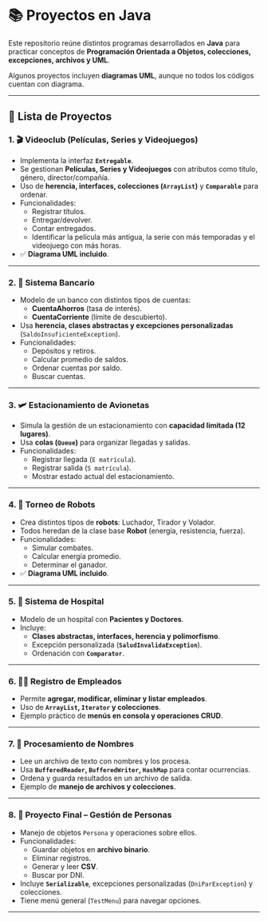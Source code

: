 # 📚 Proyectos en Java

Este repositorio reúne distintos programas desarrollados en **Java** para practicar conceptos de **Programación Orientada a Objetos, colecciones, excepciones, archivos y UML**.  

Algunos proyectos incluyen **diagramas UML**, aunque no todos los códigos cuentan con diagrama.  

---

## 📌 Lista de Proyectos

### 1. 🎬 Videoclub (Películas, Series y Videojuegos)  
- Implementa la interfaz **`Entregable`**.  
- Se gestionan **Películas, Series y Videojuegos** con atributos como título, género, director/compañía.  
- Uso de **herencia, interfaces, colecciones (`ArrayList`)** y **`Comparable`** para ordenar.  
- Funcionalidades:  
  - Registrar títulos.  
  - Entregar/devolver.  
  - Contar entregados.  
  - Identificar la película más antigua, la serie con más temporadas y el videojuego con más horas.  
- ✅ **Diagrama UML incluido**.  

---

### 2. 🏦 Sistema Bancario  
- Modelo de un banco con distintos tipos de cuentas:  
  - **CuentaAhorros** (tasa de interés).  
  - **CuentaCorriente** (límite de descubierto).  
- Usa **herencia, clases abstractas y excepciones personalizadas** (`SaldoInsuficienteException`).  
- Funcionalidades:  
  - Depósitos y retiros.  
  - Calcular promedio de saldos.  
  - Ordenar cuentas por saldo.  
  - Buscar cuentas.  


---

### 3. 🛩️ Estacionamiento de Avionetas  
- Simula la gestión de un estacionamiento con **capacidad limitada (12 lugares)**.  
- Usa **colas (`Queue`)** para organizar llegadas y salidas.  
- Funcionalidades:  
  - Registrar llegada (`E matrícula`).  
  - Registrar salida (`S matrícula`).  
  - Mostrar estado actual del estacionamiento.  
 

---

### 4. 🤖 Torneo de Robots  
- Crea distintos tipos de **robots**: Luchador, Tirador y Volador.  
- Todos heredan de la clase base **Robot** (energía, resistencia, fuerza).  
- Funcionalidades:  
  - Simular combates.  
  - Calcular energía promedio.  
  - Determinar el ganador.  
- ✅ **Diagrama UML incluido**.  

---

### 5. 🏥 Sistema de Hospital  
- Modelo de un hospital con **Pacientes y Doctores**.  
- Incluye:  
  - **Clases abstractas, interfaces, herencia y polimorfismo**.  
  - Excepción personalizada (**`SaludInvalidaException`**).  
  - Ordenación con **`Comparator`**.   

---

### 6. 👨‍💼 Registro de Empleados  
- Permite **agregar, modificar, eliminar y listar empleados**.  
- Uso de **`ArrayList`, `Iterator` y colecciones**.  
- Ejemplo práctico de **menús en consola y operaciones CRUD**.  

---

### 7. 📂 Procesamiento de Nombres  
- Lee un archivo de texto con nombres y los procesa.  
- Usa **`BufferedReader`, `BufferedWriter`, `HashMap`** para contar ocurrencias.  
- Ordena y guarda resultados en un archivo de salida.  
- Ejemplo de **manejo de archivos y colecciones**.  

---

### 8. 📑 Proyecto Final – Gestión de Personas  
- Manejo de objetos `Persona` y operaciones sobre ellos.  
- Funcionalidades:  
  - Guardar objetos en **archivo binario**.  
  - Eliminar registros.  
  - Generar y leer **CSV**.  
  - Buscar por DNI.  
- Incluye **`Serializable`**, excepciones personalizadas (`DniParException`) y colecciones.  
- Tiene menú general (`TestMenu`) para navegar opciones.   

---
